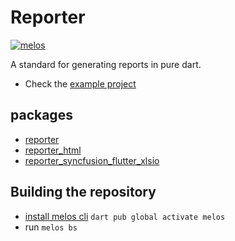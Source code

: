 # Reporter
[![melos](https://img.shields.io/badge/maintained%20with-melos-f700ff.svg?style=flat-square)](https://github.com/invertase/melos)

A standard for generating reports in pure dart.

* Check the [example project](packages/example)

## packages

* [reporter](packages/reporter/)
* [reporter_html](packages/reporter_html/)
* [reporter_syncfusion_flutter_xlsio](packages/reporter_syncfusion_flutter_xlsio/)

## Building the repository

* [install melos cli](https://melos.invertase.dev/~melos-latest/getting-started) `dart pub global activate melos`
* run `melos bs`